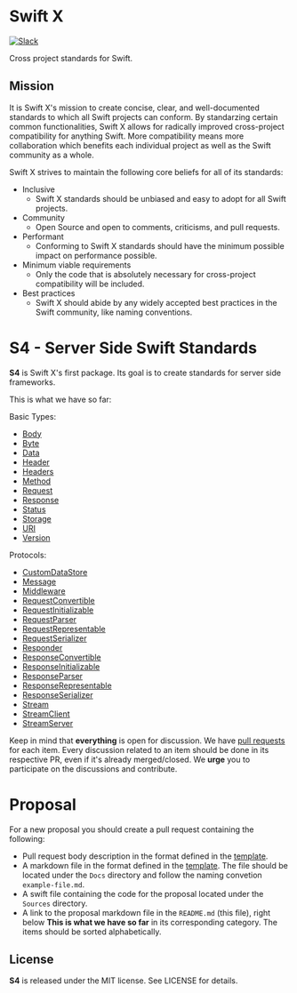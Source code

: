 # Swift X

[![Slack][slack-badge]][slack-url]

Cross project standards for Swift.

## Mission

It is Swift X's mission to create concise, clear, and well-documented standards to which all Swift projects can conform. By standarzing certain common functionalities, Swift X allows for radically improved cross-project compatibility for anything Swift. More compatibility means more collaboration which benefits each individual project as well as the Swift community as a whole.

Swift X strives to maintain the following core beliefs for all of its standards:
- Inclusive
    - Swift X standards should be unbiased and easy to adopt for all Swift projects.
- Community
    - Open Source and open to comments, criticisms, and pull requests.
- Performant
    - Conforming to Swift X standards should have the minimum possible impact on performance possible.
- Minimum viable requirements
    - Only the code that is absolutely necessary for cross-project compatibility will be included.
- Best practices
    - Swift X should abide by any widely accepted best practices in the Swift community, like naming conventions.

# S4 - Server Side Swift Standards

**S4** is Swift X's first package. Its goal is to create standards for server side frameworks.

This is what we have so far:

Basic Types:

- [Body](Docs/body.md)
- [Byte](Docs/byte.md)
- [Data](Docs/data.md)
- [Header](Docs/header.md)
- [Headers](Docs/headers.md)
- [Method](Docs/method.md)
- [Request](Docs/request.md)
- [Response](Docs/response.md)
- [Status](Docs/status.md)
- [Storage](Docs/storage.md)
- [URI](Docs/uri.md)
- [Version](Docs/version.md)

Protocols:

- [CustomDataStore](Docs/custom-data-store.md)
- [Message](Docs/message.md)
- [Middleware](Docs/middleware.md)
- [RequestConvertible](Docs/request-convertible.md)
- [RequestInitializable](Docs/request-initializable.md)
- [RequestParser](Docs/request-parser.md)
- [RequestRepresentable](Docs/request-representable.md)
- [RequestSerializer](Docs/request-serializer.md)
- [Responder](Docs/responder.md)
- [ResponseConvertible](Docs/response-convertible.md)
- [ResponseInitializable](Docs/response-initializable.md)
- [ResponseParser](Docs/response-parser.md)
- [ResponseRepresentable](Docs/response-representable.md)
- [ResponseSerializer](Docs/response-serializer.md)
- [Stream](Docs/stream.md)
- [StreamClient](Docs/stream-client.md)
- [StreamServer](Docs/stream-server.md)

Keep in mind that **everything** is open for discussion. We have [pull requests](https://github.com/swift-x/s4/pulls) for each item. Every discussion related to an item should be done in its respective PR, even if it's already merged/closed. We **urge** you to participate on the discussions and contribute.

# Proposal

For a new proposal you should create a pull request containing the following:

- Pull request body description in the format defined in the [template](template.md).
- A markdown file in the format defined in the [template](template.md). The file should be located under the `Docs` directory and follow the naming convetion `example-file.md`.
- A swift file containing the code for the proposal located under the `Sources` directory.
- A link to the proposal markdown file in the `README.md` (this file), right below **This is what we have so far** in its corresponding category. The items should be sorted alphabetically.

License
-------

**S4** is released under the MIT license. See LICENSE for details.

[slack-badge]: http://slack.swiftx.io/badge.svg
[slack-url]: http://slack.swiftx.io
